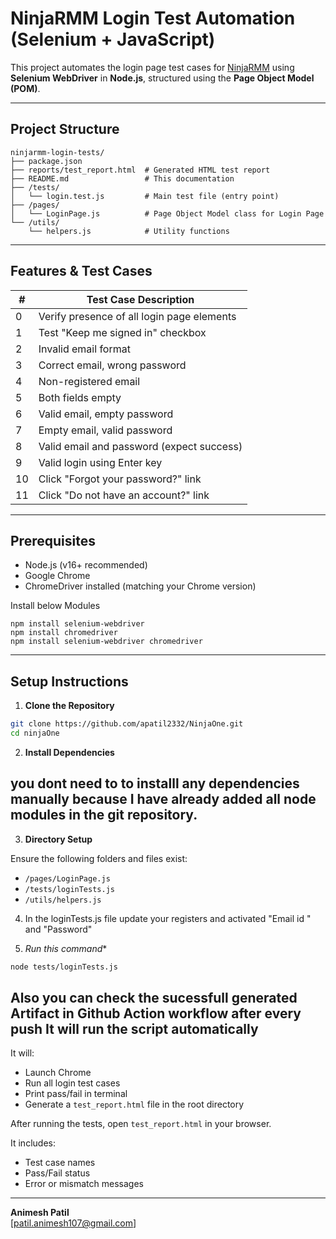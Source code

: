 
# NinjaRMM Login Test Automation (Selenium + JavaScript)

This project automates the login page test cases for [NinjaRMM](https://app.ninjarmm.com/auth/#/login) using **Selenium WebDriver** in **Node.js**, structured using the **Page Object Model (POM)**.

---

##  Project Structure

```
ninjarmm-login-tests/
├── package.json
├── reports/test_report.html  # Generated HTML test report
├── README.md                 # This documentation
├── /tests/
│   └── login.test.js         # Main test file (entry point)
├── /pages/
│   └── LoginPage.js          # Page Object Model class for Login Page
└── /utils/
    └── helpers.js            # Utility functions
```

---

##  Features & Test Cases

| #   | Test Case Description |
|-----|------------------------|
| 0   | Verify presence of all login page elements |
| 1   | Test "Keep me signed in" checkbox |
| 2   | Invalid email format |
| 3   | Correct email, wrong password |
| 4   | Non-registered email |
| 5   | Both fields empty |
| 6   | Valid email, empty password |
| 7   | Empty email, valid password |
| 8   | Valid email and password (expect success) |
| 9   | Valid login using Enter key |
| 10  | Click "Forgot your password?" link |
| 11  | Click "Do not have an account?" link |

---

##  Prerequisites

- Node.js (v16+ recommended)
- Google Chrome
- ChromeDriver installed (matching your Chrome version)

Install below Modules
```
npm install selenium-webdriver
npm install chromedriver
npm install selenium-webdriver chromedriver

```

---

##  Setup Instructions

1. **Clone the Repository**

```bash
git clone https://github.com/apatil2332/NinjaOne.git
cd ninjaOne
```

2. **Install Dependencies**

## you dont need to  to installl any dependencies manually because I have already added all node modules in the git repository.

3. **Directory Setup**

Ensure the following folders and files exist:

- `/pages/LoginPage.js`
- `/tests/loginTests.js`
- `/utils/helpers.js`

4.  In the loginTests.js file update your registers and activated "Email id " and "Password" 




5. *Run this command**
```bash
node tests/loginTests.js
```
## Also you can check the sucessfull generated Artifact in Github Action workflow after every push It will run the script automatically



It will:

- Launch Chrome
- Run all login test cases
- Print pass/fail in terminal
- Generate a `test_report.html` file in the root directory


After running the tests, open `test_report.html` in your browser.

It includes:

- Test case names
- Pass/Fail status
- Error or mismatch messages

---



**Animesh Patil**  
 [patil.animesh107@gmail.com]
